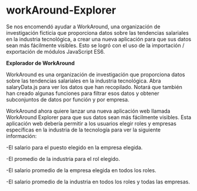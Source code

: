 # workAround-Explorer


 Se nos encomendó ayudar a WorkAround, una organización de investigación ficticia que proporciona datos sobre las tendencias salariales en la industria tecnológica, a crear una nueva aplicación para que sus datos sean más fácilmente visibles. Esto se logró con el uso de la importación / exportación de módulos JavaScript ES6.

**Explorador de WorkAround**

WorkAround es una organización de investigación que proporciona datos sobre las tendencias salariales en la industria tecnológica. Abra salaryData.js para ver los datos que han recopilado. Notará que también han creado algunas funciones para filtrar esos datos y obtener subconjuntos de datos por función y por empresa.

WorkAround ahora quiere lanzar una nueva aplicación web llamada WorkAround Explorer para que sus datos sean más fácilmente visibles. Esta aplicación web debería permitir a los usuarios elegir roles y empresas específicas en la industria de la tecnología para ver la siguiente información:

-El salario para el puesto elegido en la empresa elegida.

-El promedio de la industria para el rol elegido.

-El salario promedio de la empresa elegida en todos los roles.

-El salario promedio de la industria en todos los roles y todas las empresas.

